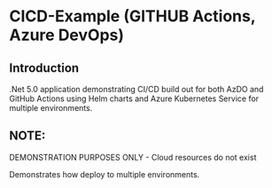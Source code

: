 # CICD-Example (GITHUB Actions, Azure DevOps)

## Introduction
.Net 5.0 application demonstrating CI/CD build out for both AzDO and GitHub Actions using Helm charts and Azure Kubernetes Service for multiple environments.

## NOTE:
DEMONSTRATION PURPOSES ONLY - Cloud resources do not exist
<div style="page-break-after: always"></div>
Demonstrates how deploy to multiple environments.
